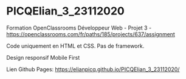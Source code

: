 # PICQElian_3_23112020

 Formation OpenClassrooms Développeur Web - Projet 3 -
 https://openclassrooms.com/fr/paths/185/projects/637/assignment

Code uniquement en HTML et CSS.
Pas de framework.

Design responsif Mobile First

Lien Github Pages:
https://elianpicq.github.io/PICQElian_3_23112020/
